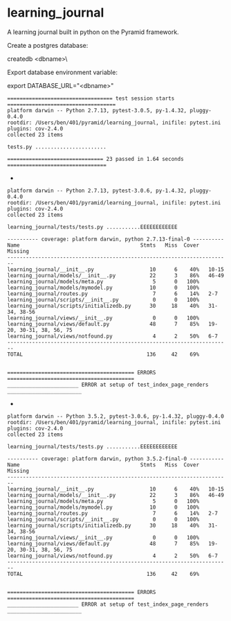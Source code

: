 # learning_journal

A learning journal built in python on the Pyramid framework.

Create a postgres database:

createdb \<dbname>\

Export database environment variable:

export DATABASE_URL="\<dbname>\"

    ================================== test session starts ===================================
    platform darwin -- Python 2.7.13, pytest-3.0.5, py-1.4.32, pluggy-0.4.0
    rootdir: /Users/ben/401/pyramid/learning_journal, inifile: pytest.ini
    plugins: cov-2.4.0
    collected 23 items 

    tests.py .......................

    =============================== 23 passed in 1.64 seconds ================================

-

    platform darwin -- Python 2.7.13, pytest-3.0.6, py-1.4.32, pluggy-0.4.0
    rootdir: /Users/ben/401/pyramid/learning_journal, inifile: pytest.ini
    plugins: cov-2.4.0
    collected 23 items 

    learning_journal/tests/tests.py ...........EEEEEEEEEEEE

    ---------- coverage: platform darwin, python 2.7.13-final-0 ----------
    Name                                       Stmts   Miss  Cover   Missing
    ------------------------------------------------------------------------
    learning_journal/__init__.py                  10      6    40%   10-15
    learning_journal/models/__init__.py           22      3    86%   46-49
    learning_journal/models/meta.py                5      0   100%
    learning_journal/models/mymodel.py            10      0   100%
    learning_journal/routes.py                     7      6    14%   2-7
    learning_journal/scripts/__init__.py           0      0   100%
    learning_journal/scripts/initializedb.py      30     18    40%   31-34, 38-56
    learning_journal/views/__init__.py             0      0   100%
    learning_journal/views/default.py             48      7    85%   19-20, 30-31, 38, 56, 75
    learning_journal/views/notfound.py             4      2    50%   6-7
    ------------------------------------------------------------------------
    TOTAL                                        136     42    69%


    ========================================= ERRORS =========================================
    _______________________ ERROR at setup of test_index_page_renders ________________________

-

    platform darwin -- Python 3.5.2, pytest-3.0.6, py-1.4.32, pluggy-0.4.0
    rootdir: /Users/ben/401/pyramid/learning_journal, inifile: pytest.ini
    plugins: cov-2.4.0
    collected 23 items 

    learning_journal/tests/tests.py ...........EEEEEEEEEEEE

    ---------- coverage: platform darwin, python 3.5.2-final-0 -----------
    Name                                       Stmts   Miss  Cover   Missing
    ------------------------------------------------------------------------
    learning_journal/__init__.py                  10      6    40%   10-15
    learning_journal/models/__init__.py           22      3    86%   46-49
    learning_journal/models/meta.py                5      0   100%
    learning_journal/models/mymodel.py            10      0   100%
    learning_journal/routes.py                     7      6    14%   2-7
    learning_journal/scripts/__init__.py           0      0   100%
    learning_journal/scripts/initializedb.py      30     18    40%   31-34, 38-56
    learning_journal/views/__init__.py             0      0   100%
    learning_journal/views/default.py             48      7    85%   19-20, 30-31, 38, 56, 75
    learning_journal/views/notfound.py             4      2    50%   6-7
    ------------------------------------------------------------------------
    TOTAL                                        136     42    69%


    ========================================= ERRORS =========================================
    _______________________ ERROR at setup of test_index_page_renders ________________________
